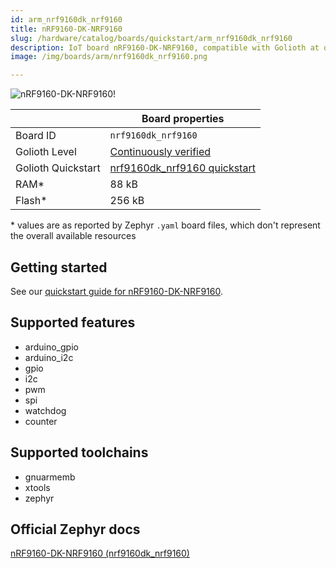 ```yaml
---
id: arm_nrf9160dk_nrf9160
title: nRF9160-DK-NRF9160
slug: /hardware/catalog/boards/quickstart/arm_nrf9160dk_nrf9160
description: IoT board nRF9160-DK-NRF9160, compatible with Golioth at quickstart level.
image: /img/boards/arm/nrf9160dk_nrf9160.png

---
```


[//]: # (This is an auto-generated file, do not edit! Changes to it will be lost upon re-generation)

![nRF9160-DK-NRF9160!](/img/boards/arm/nrf9160dk_nrf9160.png "nRF9160-DK-NRF9160")

|                | Board properties     |
| -------------  | -------------------- |
| Board ID       | `nrf9160dk_nrf9160` |
| Golioth Level  | [Continuously verified](/hardware#continuously-verified-boards) |
| Golioth Quickstart | [nrf9160dk_nrf9160 quickstart](/hardware/nrf91/quickstart) || Architecture   | ARM |
| RAM*           | 88 kB |
| Flash*         | 256 kB |

\* values are as reported by Zephyr `.yaml` board files, which don't represent the overall available resources

## Getting started

See our [quickstart guide for nRF9160-DK-NRF9160](/hardware/nrf91/quickstart).


## Supported features

* arduino_gpio
* arduino_i2c
* gpio
* i2c
* pwm
* spi
* watchdog
* counter

## Supported toolchains

* gnuarmemb
* xtools
* zephyr

## Official Zephyr docs

[nRF9160-DK-NRF9160 (nrf9160dk_nrf9160)](https://docs.zephyrproject.org/latest/boards/arm/nrf9160dk_nrf9160/doc/index.html)
